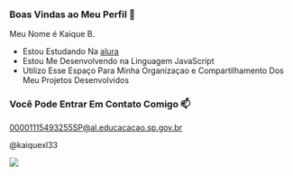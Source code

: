 ### Boas Vindas ao Meu Perfil 🖤

Meu Nome é Kaique B.

- Estou Estudando Na [alura](https://www.alura.com.br)
- Estou Me Desenvolvendo na Linguagem JavaScript
- Utilizo Esse Espaço Para Minha Organizaçao e Compartilhamento Dos Meu Projetos Desenvolvidos

### Você Pode Entrar Em Contato Comigo 📫

00001115493255SP@al.educacacao.sp.gov.br

@kaiquexl33

![](https://media1.tenor.com/m/LO5LF4ge6jgAAAAC/teq-ultimate-gohan-teen-gohan.gif)
